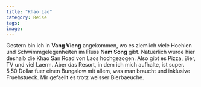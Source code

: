 ```yaml
---
title: "Khao Lao"
category: Reise
tags: 
image: 
---
```


Gestern bin ich in **Vang Vieng** angekommen, wo es ziemlich viele Hoehlen und Schwimmgelegenheiten im Fluss N**am Song** gibt. Natuerlich wurde hier deshalb die Khao San Road von Laos hochgezogen. Also gibt es Pizza, Bier, TV und viel Laerm. Aber das Resort, in dem ich mich aufhalte, ist super. 5,50 Dollar fuer einen Bungalow mit allem, was man braucht und inklusive Fruehstueck. Mir gefaellt es trotz weisser Bierbaeuche.


